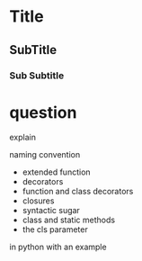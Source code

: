 # Title 

## SubTitle

### Sub Subtitle


# question 

explain 

naming convention 
- extended function
- decorators
- function and class decorators
- closures
- syntactic sugar
- class and static methods
- the cls parameter

in python with an example 